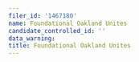 ```yaml
---
filer_id: '1467180'
name: Foundational Oakland Unites
candidate_controlled_id: ''
data_warning: 
title: Foundational Oakland Unites
---
```

